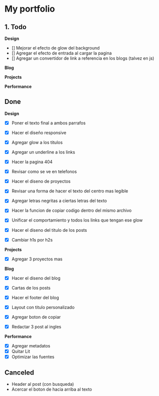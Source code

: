 # My portfolio

## 1. Todo

**Design**
  - [] Mejorar el efecto de glow del background
  - [] Agregar el efecto de entrada al cargar la pagina
  - [] Agregar un convertidor de link a referencia en los blogs (talvez en js)

**Blog**

**Projects**

**Performance**

## Done

**Design**
  - [x] Poner el texto final a ambos parrafos
  - [X] Hacer el diseño responsive
  - [X] Agregar glow a los titulos
  - [X] Agregar un underline a los links
  - [X] Hacer la pagina 404
  - [X] Revisar como se ve en telefonos
  - [X] Hacer el diseno de proyectos
  - [X] Revisar una forma de hacer el texto del centro mas legible
  - [X] Agregar letras negritas a ciertas letras del texto
  - [X] Hacer la funcion de copiar codigo dentro del mismo archivo
  - [X] Unificar el comportamiento y todos los links que tengan ese glow
  - [X] Hacer el diseno del titulo de los posts
  - [x] Cambiar h1s por h2s



**Projects**
  - [X] Agregar 3 proyectos mas 


  **Blog**
  - [X] Hacer el diseno del blog
  - [X] Cartas de los posts
  - [X] Hacer el footer del blog
  - [X] Layout con titulo personalizado
  - [X] Agregar boton de copiar
  - [X] Redactar 3 post al ingles


  **Performance**
  - [X] Agregar metadatos
  - [X] Quitar Lit
  - [X] Optimizar las fuentes

## Canceled
 - Header al post (con busqueda)
 - Acercar el boton de hacia arriba al texto
